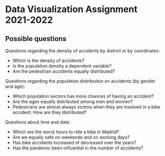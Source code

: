 # Data Visualization Assignment 2021-2022

## Possible questions
Questions regarding the density of accidents by district or by coordinates:
* Which is the density of accidents?
* Is the population density a dependent variable?
* Are the pedestrian accidents equally distributed?

Questions regarding the population distribution on accidents (by gender and age):
* Which population sectors has more chances of having an accident?
* Are the ages equally distributed among men and women?
* Pedestrians are almost always victims when they are involved in a bike accident. How are they distributed?

Questions about time and date:
* Which are the worst hours to ride a bike in Madrid?
* Are we equally safe on weekends and on working days?
* Has bike accidents increased of decreased over the years?
* Has the pandemic been influential in the number of accidents?
